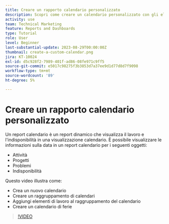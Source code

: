```yaml
---
title: Creare un rapporto calendario personalizzato
description: Scopri come creare un calendario personalizzato con gli elementi di lavoro e il tempo libero personale.
activity: use
team: Technical Marketing
feature: Reports and Dashboards
type: Tutorial
role: User
level: Beginner
last-substantial-update: 2023-08-29T00:00:00Z
thumbnail: create-a-custom-calendar.png
jira: KT-10024
exl-id: d5c928f2-7989-401f-ad86-08fe971c9ff5
source-git-commit: e5017c98275f3b3853d7a37ee9d1d77d8d7f9098
workflow-type: tm+mt
source-wordcount: '89'
ht-degree: 5%

---
```


# Creare un rapporto calendario personalizzato

Un report calendario è un report dinamico che visualizza il lavoro e l&#39;indisponibilità in una visualizzazione calendario. È possibile visualizzare le informazioni sulla data in un report calendario per i seguenti oggetti:

* Attività
* Progetti
* Problemi
* Indisponibilità

Questo video illustra come:

* Crea un nuovo calendario
* Creare un raggruppamento di calendari
* Aggiungi elementi di lavoro al raggruppamento del calendario
* Creare un calendario di ferie

>[!VIDEO](https://video.tv.adobe.com/v/3423482/?quality=12&learn=on)

